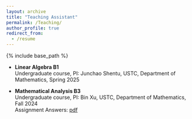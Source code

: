 ```yaml
---
layout: archive
title: "Teaching Assistant"
permalink: /Teaching/
author_profile: true
redirect_from:
  - /resume
---
```


{% include base_path %}

* **Linear Algebra B1**   
  Undergraduate course, PI: Junchao Shentu, USTC, Department of Mathematics, Spring 2025


* **Mathematical Analysis B3**    
  Undergraduate course, PI: Bin Xu, USTC, Department of Mathematics, Fall 2024    
  Assignment Answers: [pdf](https://drive.google.com/file/d/1Wg4-GqymXGt_C5GXHb22CiW_u_9S95NI/view?usp=sharing)

  

